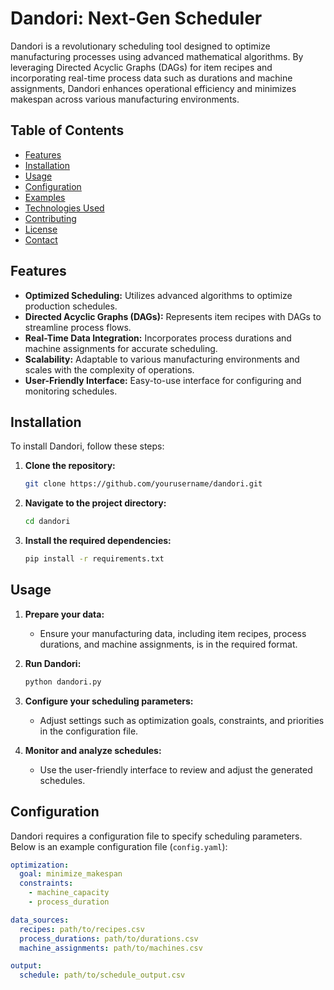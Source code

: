 # Dandori: Next-Gen Scheduler

Dandori is a revolutionary scheduling tool designed to optimize manufacturing processes using advanced mathematical algorithms. By leveraging Directed Acyclic Graphs (DAGs) for item recipes and incorporating real-time process data such as durations and machine assignments, Dandori enhances operational efficiency and minimizes makespan across various manufacturing environments.

## Table of Contents

- [Features](#features)
- [Installation](#installation)
- [Usage](#usage)
- [Configuration](#configuration)
- [Examples](#examples)
- [Technologies Used](#technologies-used)
- [Contributing](#contributing)
- [License](#license)
- [Contact](#contact)

## Features

- **Optimized Scheduling:** Utilizes advanced algorithms to optimize production schedules.
- **Directed Acyclic Graphs (DAGs):** Represents item recipes with DAGs to streamline process flows.
- **Real-Time Data Integration:** Incorporates process durations and machine assignments for accurate scheduling.
- **Scalability:** Adaptable to various manufacturing environments and scales with the complexity of operations.
- **User-Friendly Interface:** Easy-to-use interface for configuring and monitoring schedules.

## Installation

To install Dandori, follow these steps:

1. **Clone the repository:**
    ```bash
    git clone https://github.com/yourusername/dandori.git
    ```
2. **Navigate to the project directory:**
    ```bash
    cd dandori
    ```
3. **Install the required dependencies:**
    ```bash
    pip install -r requirements.txt
    ```

## Usage

1. **Prepare your data:**
    - Ensure your manufacturing data, including item recipes, process durations, and machine assignments, is in the required format.

2. **Run Dandori:**
    ```bash
    python dandori.py
    ```

3. **Configure your scheduling parameters:** 
    - Adjust settings such as optimization goals, constraints, and priorities in the configuration file.

4. **Monitor and analyze schedules:**
    - Use the user-friendly interface to review and adjust the generated schedules.

## Configuration

Dandori requires a configuration file to specify scheduling parameters. Below is an example configuration file (`config.yaml`):

```yaml
optimization:
  goal: minimize_makespan
  constraints:
    - machine_capacity
    - process_duration

data_sources:
  recipes: path/to/recipes.csv
  process_durations: path/to/durations.csv
  machine_assignments: path/to/machines.csv

output:
  schedule: path/to/schedule_output.csv

